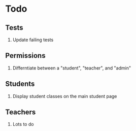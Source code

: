 # Todo

## Tests

1. Update failing tests

## Permissions

1. Differntiate between a "student", "teacher", and "admin"

## Students

1. Display student classes on the main student page

## Teachers

1. Lots to do

